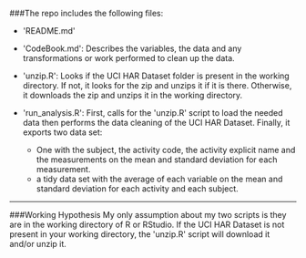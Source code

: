 ###The repo includes the following files:


* 'README.md'

* 'CodeBook.md': Describes the variables, the data and any transformations or work performed to clean up the data.

* 'unzip.R': Looks if the UCI HAR Dataset folder is present in the working directory. If not, it looks for the zip and unzips it if it is there. Otherwise, it downloads the zip and unzips it in the working directory.

* 'run_analysis.R': First, calls for the 'unzip.R' script to load the needed data then performs the data cleaning of the UCI HAR Dataset. Finally, it exports two data set:
	* One with the subject, the activity code, the activity explicit name and the measurements on the mean and standard deviation for each measurement.
	* a tidy data set with the average of each variable on the mean and standard deviation for each activity and each subject.
***


###Working Hypothesis
My only assumption about my two scripts is they are in the working directory of R or RStudio. If the UCI HAR Dataset is not present in your working directory, the 'unzip.R' script will download it and/or unzip it.